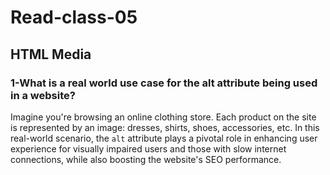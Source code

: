 # Read-class-05
## HTML Media
### 1-What is a real world use case for the alt attribute being used in a website?
Imagine you're browsing an online clothing store. Each product on the site is represented by an image: dresses, shirts, shoes, accessories, etc.
In this real-world scenario, the `alt` attribute plays a pivotal role in enhancing user experience for visually impaired users and those with slow internet connections, while also boosting the website's SEO performance.
